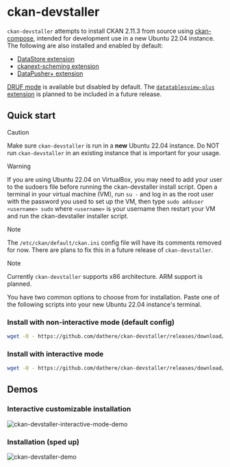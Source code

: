 # ckan-devstaller

`ckan-devstaller` attempts to install CKAN 2.11.3 from source using [ckan-compose](https://github.com/tino097/ckan-compose), intended for development use in a new Ubuntu 22.04 instance. The following are also installed and enabled by default:

- [DataStore extension](https://docs.ckan.org/en/2.11/maintaining/datastore.html)
- [ckanext-scheming extension](https://github.com/ckan/ckanext-scheming)
- [DataPusher+ extension](https://github.com/dathere/datapusher-plus)

[DRUF mode](https://github.com/dathere/datapusher-plus?tab=readme-ov-file#druf-dataset-resource-upload-first-workflow) is available but disabled by default. The [`datatablesview-plus` extension](https://github.com/dathere/ckanext-datatables-plus) is planned to be included in a future release.

## Quick start

> [!CAUTION]
> Make sure `ckan-devstaller` is run in a **new** Ubuntu 22.04 instance. Do NOT run `ckan-devstaller` in an existing instance that is important for your usage.

> [!WARNING]
> If you are using Ubuntu 22.04 on VirtualBox, you may need to add your user to the sudoers file before running the ckan-devstaller install script. Open a terminal in your virtual machine (VM), run `su -` and log in as the root user with the password you used to set up the VM, then type `sudo adduser <username> sudo` where `<username>` is your username then restart your VM and run the ckan-devstaller installer script.

> [!NOTE]  
> The `/etc/ckan/default/ckan.ini` config file will have its comments removed for now. There are plans to fix this in a future release of `ckan-devstaller`.

> [!NOTE]  
> Currently `ckan-devstaller` supports x86 architecture. ARM support is planned.

You have two common options to choose from for installation. Paste one of the following scripts into your new Ubuntu 22.04 instance's terminal.

### Install with non-interactive mode (default config)

```bash
wget -O - https://github.com/dathere/ckan-devstaller/releases/download/0.2.1/install.bash | bash -s default
```

### Install with interactive mode

```bash
wget -O - https://github.com/dathere/ckan-devstaller/releases/download/0.2.1/install.bash | bash
```

## Demos

### Interactive customizable installation

![ckan-devstaller-interactive-mode-demo](https://github.com/user-attachments/assets/cc12471c-5b20-4571-85d6-8a4351931419)

### Installation (sped up)
![ckan-devstaller-demo](https://github.com/user-attachments/assets/9fc388ab-e044-4453-ae49-7d7f31065fe3)
